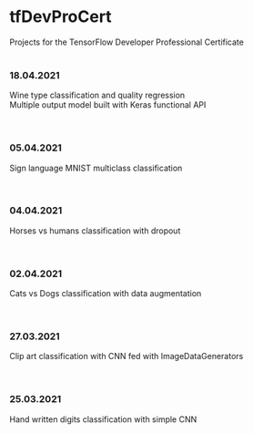# tfDevProCert
Projects for the TensorFlow Developer Professional Certificate
<br/><br/>
### 18.04.2021
Wine type classification and quality regression<br/>
Multiple output model built with Keras functional API<br/>
<br/><br/>
### 05.04.2021
Sign language MNIST multiclass classification<br/>
<br/><br/>
### 04.04.2021
Horses vs humans classification with dropout<br/>
<br/><br/>
### 02.04.2021
Cats vs Dogs classification with data augmentation<br/>
<br/><br/>
### 27.03.2021
Clip art classification with CNN fed with ImageDataGenerators<br/>
<br/><br/>
### 25.03.2021
Hand written digits classification with simple CNN<br/>
